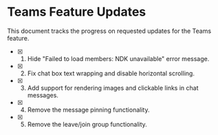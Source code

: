 # Teams Feature Updates

This document tracks the progress on requested updates for the Teams feature.

- [x] 1. Hide "Failed to load members: NDK unavailable" error message.
- [x] 2. Fix chat box text wrapping and disable horizontal scrolling.
- [x] 3. Add support for rendering images and clickable links in chat messages.
- [x] 4. Remove the message pinning functionality.
- [x] 5. Remove the leave/join group functionality. 